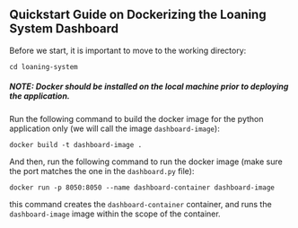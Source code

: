 ## Quickstart Guide on Dockerizing the Loaning System Dashboard

Before we start, it is important to move to the working directory:

```
cd loaning-system
```

<!-- Let's first install the dependencies and create a virtual environment for the python app:

```
python3 -m venv .venv
```

Once the virtual environment is installed, let's activate it:

```
source .venv/bin/activate
```

Now, let's install the dependencies on our local machine:

```
pip install -r requirements.txt
``` -->

##### NOTE: Docker should be installed on the local machine prior to deploying the application.

Run the following command to build the docker image for the python application only (we will call the image `dashboard-image`):

```
docker build -t dashboard-image .
```

And then, run the following command to run the docker image (make sure the port matches the one in the `dashboard.py` file):

```
docker run -p 8050:8050 --name dashboard-container dashboard-image
```

this command creates the `dashboard-container` container, and runs the `dashboard-image` image within the scope of the container.